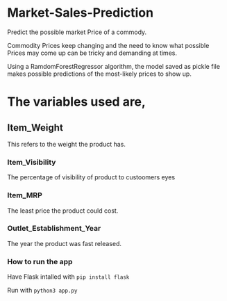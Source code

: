 # Market-Sales-Prediction
Predict the possible market Price of a commody.


Commodity Prices keep changing and the need to know what possible Prices may come up can be tricky and demanding at times.

Using a RamdomForestRegressor algorithm, the model saved as pickle file makes possible predictions of the most-likely prices to show up.

# The variables used are,

## Item_Weight
This refers to the weight the product has.

### Item_Visibility
The percentage of visibility of product to custoomers eyes

### Item_MRP
The least price the product could cost.

### Outlet_Establishment_Year 
The year the product was fast released.


### How to run the app

Have Flask intalled with `pip install flask`

Run with `python3 app.py`
